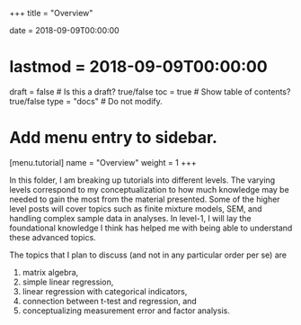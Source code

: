 +++
title = "Overview"

date = 2018-09-09T00:00:00
# lastmod = 2018-09-09T00:00:00

draft = false  # Is this a draft? true/false
toc = true  # Show table of contents? true/false
type = "docs"  # Do not modify.

# Add menu entry to sidebar.
[menu.tutorial]
  name = "Overview"
  weight = 1
+++

In this folder, I am breaking up tutorials into different levels.
The varying levels correspond to my conceptualization to how much knowledge may be needed to gain the most from the material presented.
Some of the higher level posts will cover topics such as finite mixture models, SEM, and handling complex sample data in analyses. 
In level-1, I will lay the foundational knowledge I think has helped me with being able to understand these advanced topics. 

The topics that I plan to discuss (and not in any particular order per se) are

  1. matrix algebra,
  2. simple linear regression,
  3. linear regression with categorical indicators,
  4. connection between t-test and regression, and
  5. conceptualizing measurement error and factor analysis.
